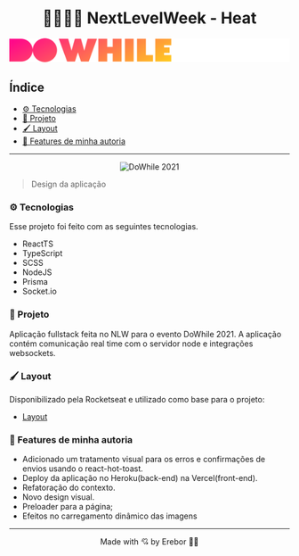 <h1 align="center">👨🏾‍🚀🚀 NextLevelWeek - Heat</h1>

<div align="center">

  ![DoWhile](frontend/src/assets/logo.svg)

</div>


<h2>Índice</h2>

- [⚙️ Tecnologias](#️-tecnologias)
- [📖 Projeto](#-projeto)
- [🖌️ Layout](#️-layout)
- [🚀 Features de minha autoria](#-features-de-minha-autoria)

---

<div  align="center">

  ![DoWhile 2021](https://user-images.githubusercontent.com/67246528/138088767-84309a13-0ca9-44d6-8df3-9bfb25731cb5.png)

</div>

> Design da aplicação

### ⚙️ Tecnologias

Esse projeto foi feito com as seguintes tecnologias.

- ReactTS
- TypeScript
- SCSS
- NodeJS
- Prisma
- Socket.io

### 📖 Projeto

Aplicação fullstack feita no NLW para o evento DoWhile 2021. A aplicação contém comunicação real time com o servidor node e integrações websockets.

### 🖌️ Layout

Disponibilizado pela Rocketseat e utilizado como base para o projeto:

- [Layout](https://www.figma.com/community/file/1031699316177416916)

### 🚀 Features de minha autoria

- Adicionado um tratamento visual para os erros e confirmações de envios usando o react-hot-toast.
- Deploy da aplicação no Heroku(back-end) na Vercel(front-end).
- Refatoração do contexto.
- Novo design visual.
- Preloader para a página;
- Efeitos no carregamento dinâmico das imagens

---
<p align="center">
  Made with 💘 by Erebor 👋🏾
</p>
